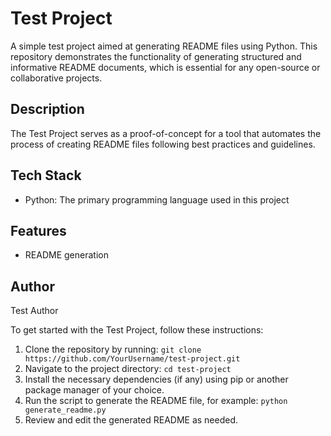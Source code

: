  # Test Project

A simple test project aimed at generating README files using Python. This repository demonstrates the functionality of generating structured and informative README documents, which is essential for any open-source or collaborative projects.

## Description

The Test Project serves as a proof-of-concept for a tool that automates the process of creating README files following best practices and guidelines.

## Tech Stack

- Python: The primary programming language used in this project

## Features

- README generation

## Author

Test Author

To get started with the Test Project, follow these instructions:

1. Clone the repository by running: `git clone https://github.com/YourUsername/test-project.git`
2. Navigate to the project directory: `cd test-project`
3. Install the necessary dependencies (if any) using pip or another package manager of your choice.
4. Run the script to generate the README file, for example: `python generate_readme.py`
5. Review and edit the generated README as needed.


